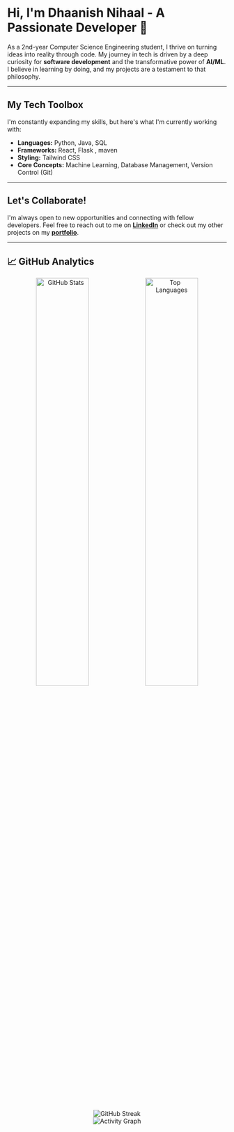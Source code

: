 # Hi, I'm Dhaanish Nihaal - A Passionate Developer 👋

As a 2nd-year Computer Science Engineering student, I thrive on turning ideas into reality through code. My journey in tech is driven by a deep curiosity for **software development** and the transformative power of **AI/ML**. I believe in learning by doing, and my projects are a testament to that philosophy.

---


## My Tech Toolbox

I'm constantly expanding my skills, but here's what I'm currently working with:

- **Languages:** Python, Java, SQL
- **Frameworks:** React, Flask , maven
- **Styling:** Tailwind CSS
- **Core Concepts:** Machine Learning, Database Management, Version Control (Git)

---

## Let's Collaborate!

I'm always open to new opportunities and connecting with fellow developers. Feel free to reach out to me on **[LinkedIn](https://linkedin.com/in/dhaanish-nihaal)** or check out my other projects on my **[portfolio](https://github.com/DhaanishNihaal)**.

---

## 📈 GitHub Analytics  

<div align="center">

<img width="49%" src="https://github-readme-stats.vercel.app/api?username=DhaanishNihaal&show_icons=true&theme=dark&hide_border=true&count_private=true&bg_color=0D1117&title_color=4F46E5&text_color=FFFFFF&icon_color=4F46E5&ring_color=4F46E5&border_color=4F46E5" alt="GitHub Stats" />
<img width="49%" src="https://github-readme-stats.vercel.app/api/top-langs/?username=DhaanishNihaal&layout=compact&theme=dark&hide_border=true&bg_color=0D1117&title_color=4F46E5&text_color=FFFFFF&border_color=4F46E5" alt="Top Languages" />

</div>

<div align="center">

<img src="https://github-readme-streak-stats.herokuapp.com/?user=DhaanishNihaal&theme=dark&hide_border=true&background=0D1117&stroke=4F46E5&ring=4F46E5&fire=4F46E5&currStreakNum=FFFFFF&sideNums=FFFFFF&currStreakLabel=4F46E5&sideLabels=4F46E5&dates=FFFFFF" alt="GitHub Streak" />

</div>

<div align="center">

<img src="https://github-readme-activity-graph.vercel.app/graph?username=DhaanishNihaal&theme=react-dark&hide_border=true&bg_color=0D1117&color=4F46E5&line=4F46E5&point=FFFFFF&area=true&area_color=4F46E5&title_color=4F46E5" alt="Activity Graph" />

</div>




